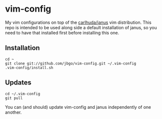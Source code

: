 # vim-config

My vim configurations on top of the
[carlhuda/janus](https://github.com/carlhuda/janus) vim distribution.
This repo is intended to be used along side a default installation of
janus, so you need to have that installed first before installing
this one.

## Installation

    cd ~
    git clone git://github.com/jbgo/vim-config.git ~/.vim-config
    .vim-config/install.sh

## Updates

    cd ~/.vim-config
    git pull

You can (and should) update vim-config and janus independently of one
another.
